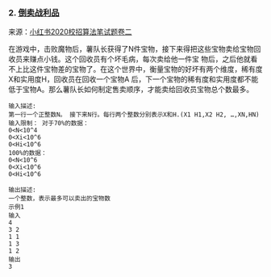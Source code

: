 ### 2. [倒卖战利品](https://www.nowcoder.com/questionTerminal/2f8a06421eea4dfe837453c8be6cb210?answerType=1&f=discussion)
来源：[小红书2020校招算法笔试题卷二](<https://www.nowcoder.com/test/23568060/summary>)

在游戏中，击败魔物后，薯队长获得了N件宝物，接下来得把这些宝物卖给宝物回收员来赚点小钱。这个回收员有个坏毛病，每次卖给他一件宝 物后，之后他就看不上比这件宝物差的宝物了。在这个世界中，衡量宝物的好坏有两个维度，稀有度X和实用度H，回收员在回收一个宝物A 后，下一个宝物的稀有度和实用度都不能低于宝物A。那么薯队长如何制定售卖顺序，才能卖给回收员宝物总个数最多。 

```
输入描述:
第一行一个正整数N。 接下来N行。每行两个整数分别表示X和H.(X1 H1,X2 H2, …,XN,HN)
输入限制： 对于70%的数据： 
0<N<10^4 
0<Xi<10^6 
0<Hi<10^6 
100%的数据：
0<N<10^6
0<Xi<10^6 
0<Hi<10^6

输出描述:
一个整数，表示最多可以卖出的宝物数
示例1
输入
4
3 2
1 1 
1 3
1 2
输出
3
```

#### 
